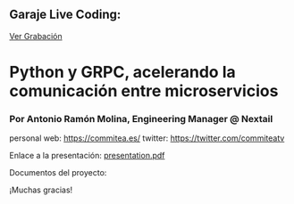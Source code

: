 
## Garaje Live Coding:
[Ver Grabación](https://www.youtube.com/watch?v=bXE87e2ZtnY&list=PLTg7E2ObeSjYkcQ7QzqON-aQ2BnvwWFm0&index=14)

# Python y GRPC, acelerando la comunicación entre microservicios

### Por Antonio Ramón Molina, Engineering Manager @ Nextail
personal web: https://commitea.es/
twitter: https://twitter.com/commiteatv


Enlace a la presentación:
[presentation.pdf](./presentation.pdf)


Documentos del proyecto:


¡Muchas gracias!
